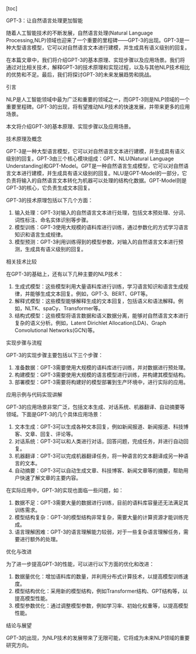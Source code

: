 
[toc]                    
                
                
GPT-3：让自然语言处理更加智能

随着人工智能技术的不断发展，自然语言处理(Natural Language Processing,NLP)领域也迎来了一个重要的里程碑——GPT-3的出现。GPT-3是一种大型语言模型，它可以对自然语言文本进行建模，并生成具有语义级别的回复。

在本篇文章中，我们将介绍GPT-3的基本原理、实现步骤以及应用场景。我们将通过对比相关技术，解释GPT-3的技术原理和实现过程，以及与其他NLP技术相比的优势和不足。最后，我们将探讨GPT-3的未来发展趋势和挑战。

引言

NLP是人工智能领域中最为广泛和重要的领域之一，而GPT-3则是NLP领域的一个重要里程碑。GPT-3的出现，将有望推动NLP技术的快速发展，并带来更多的应用场景。

本文将介绍GPT-3的基本原理、实现步骤以及应用场景。

技术原理及概念

GPT-3是一种大型语言模型，它可以对自然语言文本进行建模，并生成具有语义级别的回复。GPT-3由三个核心模块组成：GPT、NLU(Natural Language Understanding)和GPT-Model。GPT是一种自然语言生成模型，它可以对自然语言文本进行建模，并生成具有语义级别的回复。NLU是GPT-Model的一部分，它负责将输入的自然语言文本转化为机器可以处理的结构化数据。GPT-Model则是GPT-3的核心，它负责生成文本回复。

GPT-3的技术原理包括以下几个方面：

1. 输入处理：GPT-3对输入的自然语言文本进行处理，包括文本预处理、分词、词性标注、命名实体识别等步骤。
2. 模型训练：GPT-3使用大规模的语料库进行训练，通过参数化的方式学习语言知识和语言生成规律。
3. 模型预测：GPT-3利用训练得到的模型参数，对输入的自然语言文本进行预测，生成具有语义级别的回复。

相关技术比较

在GPT-3的基础上，还有以下几种主要的NLP技术：

1. 生成式模型：这些模型利用大量语料库进行训练，学习语言知识和语言生成规律，并能够生成文本回复。例如，GPT-3、BERT、GPT等。
2. 解释式模型：这些模型能够解释生成的文本回复，包括语义和语法解释。例如，NLTK、spaCy、Transformer等。
3. 结构式模型：这些模型将语言数据和语义数据分离，能够对自然语言文本进行复杂的语义分析。例如，Latent Dirichlet Allocation(LDA)、Graph Convolutional Networks(GCN)等。

实现步骤与流程

GPT-3的实现步骤主要包括以下三个步骤：

1. 准备数据：GPT-3需要使用大规模的语料库进行训练，并对数据进行预处理。
2. 构建模型：GPT-3需要使用大规模的语言模型进行训练，并构建其模型结构。
3. 部署模型：GPT-3需要将构建好的模型部署到生产环境中，进行实际的应用。

应用示例与代码实现讲解

GPT-3的应用场景非常广泛，包括文本生成、对话系统、机器翻译、自动摘要等领域。下面是GPT-3的几个具体应用场景：

1. 文本生成：GPT-3可以生成各种文本回复，例如新闻报道、新闻报道、科技博客、文章、回复、评论等。
2. 对话系统：GPT-3可以和人类进行对话，回答问题，完成任务，并进行自动回复。
3. 机器翻译：GPT-3可以完成机器翻译任务，将一种语言的文本翻译成另一种语言的文本。
4. 自动摘要：GPT-3可以自动生成文章、科技博客、新闻文章等的摘要，帮助用户快速了解文章的主要内容。

在实际应用中，GPT-3的实现也面临一些问题，如：

1. 数据不足：GPT-3需要大量的数据进行训练，目前的语料库容量还无法满足其训练需求。
2. 模型结构复杂：GPT-3的模型结构非常复杂，需要大量的计算资源才能训练完成。
3. 语言理解困难：GPT-3的语言理解能力较弱，对于一些复杂语言理解任务，需要进行额外的处理。

优化与改进

为了进一步提高GPT-3的性能，可以进行以下方面的优化和改进：

1. 数据量优化：增加语料库的数量，并利用分布式计算技术，以提高模型训练速度。
2. 模型结构优化：采用新的模型结构，例如Transformer结构、GPT结构等，以提高模型性能。
3. 模型参数优化：通过调整模型参数，例如学习率、初始化权重等，以提高模型性能。

结论与展望

GPT-3的出现，为NLP技术的发展带来了无限可能，它将成为未来NLP领域的重要研究方向。


